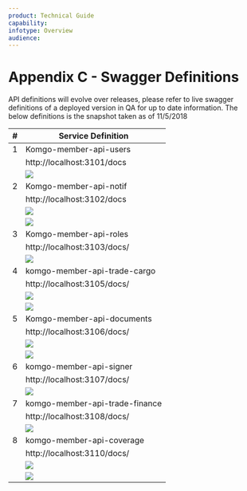 ```yaml
---
product: Technical Guide
capability:
infotype: Overview
audience:
---
```


# Appendix C - Swagger Definitions

API definitions will evolve over releases, please refer to live swagger definitions of a deployed version in QA for up to date information.
The below definitions is the snapshot taken as of 11/5/2018



| #   | Service Definition                |
|-----|-----------------------------------|
| 1   | Komgo-member-api-users            |
|     | http://localhost:3101/docs        |
|     |![](/assets/technical_guide_1.png) |
| 2   | Komgo-member-api-notif            |
|     | http://localhost:3102/docs        |
|     | ![](/assets/technical_guide_2.png)|
|     | ![](/assets/technical_guide_3.png)|
| 3   | Komgo-member-api-roles            |
|     |http://localhost:3103/docs/        |
|     |![](/assets/technical_guide_4.png) |
| 4   | komgo-member-api-trade-cargo      |
|     | http://localhost:3105/docs/       |
|     |![](/assets/technical_guide_5.png) |
|     |![](/assets/technical_guide_6.png) |
| 5   | Komgo-member-api-documents        |
|     | http://localhost:3106/docs/       |
|     | ![](/assets/technical_guide_7.png)|
|     | ![](/assets/technical_guide_8.png)|
| 6   | komgo-member-api-signer           |
|     |http://localhost:3107/docs/        |
|     |![](/assets/technical_guide_9.png) |
| 7   | komgo-member-api-trade-finance    |
|     |http://localhost:3108/docs/        |
|     |![](/assets/technical_guide_10.png)|
| 8   | komgo-member-api-coverage         |
|     |http://localhost:3110/docs/        |
|     |![](/assets/technical_guide_13.png)|
|     |![](/assets/technical_guide_11.png)|

















